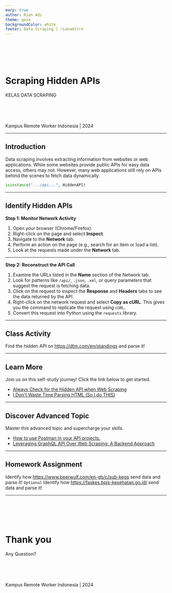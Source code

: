 ```yaml
---
marp: true
author: Rian Adi
theme: gaia
backgroundColor: white
footer: Data Scraping | rianaditro
---
```

<!-- _backgroundColor: grey -->
<!-- _color: white -->
<!-- _paginate: skip -->
<br>
<br>
<br>
<br>

# Scraping Hidden APIs
KELAS DATA SCRAPING
<!-- <br> -->
<br>
<br>
<br>

Kampus Remote Worker Indonesia | 2024

---
<!-- paginate: true -->
## Introduction
Data scraping involves extracting information from websites or web applications. While some websites provide public APIs for easy data access, others may not. However, many web applications still rely on APIs behind the scenes to fetch data dynamically.

```python
isinstance(".../api...", HiddenAPI)
```

---
## Identify Hidden APIs
**Step 1: Monitor Network Activity**
1. Open your browser (Chrome/Firefox).
2. Right-click on the page and select **Inspect**.
3. Navigate to the **Network** tab.
4. Perform an action on the page (e.g., search for an item or load a list).
5. Look at the requests made under the **Network** tab.
---
**Step 2: Reconstruct the API Call**
1. Examine the URLs listed in the **Name** section of the Network tab.
2. Look for patterns like `/api/`, `.json`, `.xml`, or query parameters that suggest the request is fetching data.
3. Click on the request to inspect the **Response** and **Headers** tabs to see the data returned by the API.
4. Right-click on the network request and select **Copy as cURL**. This gives you the command to replicate the request using `cURL`.
5. Convert this request into Python using the `requests` library.
---
## Class Activity
Find the hidden API on https://dtm.com/en/standings and parse it!

---
## Learn More
Join us on this self-study journey! Click the link below to get started.
- [Always Check for the Hidden API when Web Scraping](https://www.youtube.com/watch?v=DqtlR0y0suo)
- [I Don't Waste Time Parsing HTML (So I do THIS)](https://www.youtube.com/watch?v=FPSyjJdudHU)

---
## Discover Advanced Topic
Master this advanced topic and supercharge your skills.
- [How to use Postman in your API projects.](https://learning.postman.com/docs/introduction/overview/)
- [Leveraging GraphQL API Over Web Scraping: A Backend Approach](https://dev.to/ranggakd/leveraging-graphql-api-over-web-scraping-a-backend-approach-14km)

---
## Homework Assignment
Identify how https://www.beerwulf.com/en-gb/c/sub-kegs send data and parse it!
`Optional` Identify how https://faskes.bpjs-kesehatan.go.id/ send data and parse it!

---
<!-- _backgroundColor: grey -->
<!-- _color: white -->
<!-- _paginate: false -->
<br>
<br>
<br>
<br>

# Thank you
Any Question?
<!-- <br> -->
<br>
<br>
<br>

Kampus Remote Worker Indonesia | 2024


